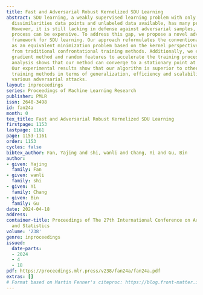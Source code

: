 ```yaml
---
title: Fast and Adversarial Robust Kernelized SDU Learning
abstract: SDU learning, a weakly supervised learning problem with only pairwise similarities,
  dissimilarities data points and unlabeled data available, has many practical applications.
  However, it is still lacking in defense against adversarial samples, and its learning
  process can be expensive. To address this gap, we propose a novel adversarial training
  framework for SDU learning. Our approach reformulates the conventional minimax problem
  as an equivalent minimization problem based on the kernel perspective, departing
  from traditional confrontational training methods. Additionally, we employ the random
  gradient method and random features to accelerate the training process. Theoretical
  analysis shows that our method can converge to a stationary point at a rate of $\mathcal{O}(1/T^{1/4})$.
  Our experimental results show that our algorithm is superior to other adversarial
  training methods in terms of generalization, efficiency and scalability against
  various adversarial attacks.
layout: inproceedings
series: Proceedings of Machine Learning Research
publisher: PMLR
issn: 2640-3498
id: fan24a
month: 0
tex_title: Fast and Adversarial Robust Kernelized SDU Learning
firstpage: 1153
lastpage: 1161
page: 1153-1161
order: 1153
cycles: false
bibtex_author: Fan, Yajing and shi, wanli and Chang, Yi and Gu, Bin
author:
- given: Yajing
  family: Fan
- given: wanli
  family: shi
- given: Yi
  family: Chang
- given: Bin
  family: Gu
date: 2024-04-18
address:
container-title: Proceedings of The 27th International Conference on Artificial Intelligence
  and Statistics
volume: '238'
genre: inproceedings
issued:
  date-parts:
  - 2024
  - 4
  - 18
pdf: https://proceedings.mlr.press/v238/fan24a/fan24a.pdf
extras: []
# Format based on Martin Fenner's citeproc: https://blog.front-matter.io/posts/citeproc-yaml-for-bibliographies/
---
```

